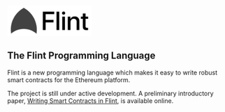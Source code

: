<img src="flint_small.png" height="70" >

## The Flint Programming Language

Flint is a new programming language which makes it easy to write robust smart contracts for the Ethereum platform.

The project is still under active development. A preliminary introductory paper, [Writing Smart Contracts in Flint](https://www.doc.ic.ac.uk/~fs2014/flint.pdf), is available online.
